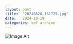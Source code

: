 ```yaml
---
layout:	post
title:	"20240828_161725.jpg"
date:	2024-10-19
categories:	kof archive
---
```


![Image Alt](https://k0f.github.io/assets/20240828_161725.jpg)